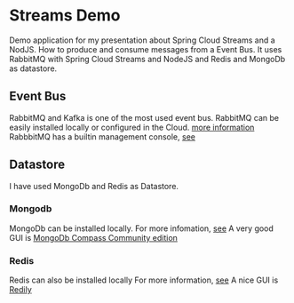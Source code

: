 # Streams Demo
Demo application for my presentation about Spring Cloud Streams and a NodJS. 
How to produce and consume messages from a Event Bus.
It uses RabbitMQ with Spring Cloud Streams and NodeJS and Redis and MongoDb as datastore.


## Event Bus
RabbitMQ and Kafka is one of the most used event bus. RabbitMQ can be easily installed locally or configured in the Cloud.
[more information](https://www.rabbitmq.com/documentation.html)
RabbbitMQ has a builtin management console, [see](https://www.rabbitmq.com/management.html)

## Datastore
I have used MongoDb and Redis as Datastore. 

### Mongodb
MongoDb can be installed locally.
For more infomation, [see](https://www.mongodb.com/download-center/community)
A very good GUI is [MongoDb Compass Community edition](https://www.mongodb.com/products/compass)

### Redis
Redis can also be installed locally
For more information, [see](https://redis.io/topics/quickstart)
A nice GUI is [Redily](https://www.redily.app/)
